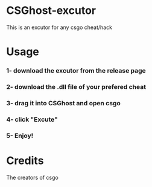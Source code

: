 # CSGhost-excutor

This is an excutor for any csgo cheat/hack 

# Usage

### 1- download the excutor from the release page
### 2- download the .dll file of your prefered cheat
### 3- drag it into CSGhost and open csgo
### 4- click "Excute" 
### 5- Enjoy!

# Credits

 The creators of csgo 
